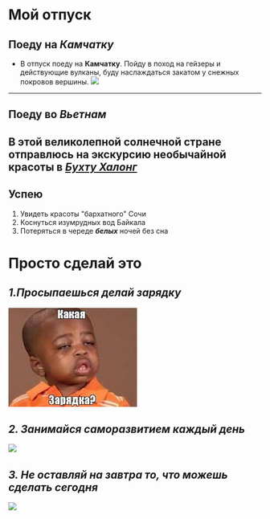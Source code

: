 # Мой отпуск

## Поеду на *Камчатку*
* В отпуск поеду на **Камчатку**. Пойду в поход на гейзеры и действующие вулканы, буду наслаждаться закатом у снежных покровов вершины.
 ![](sharing_22.jpg)
 
---
## Поеду **во _Вьетнам_**
В этой великолепной солнечной стране отправлюсь на экскурсию необычайной красоты в [**_Бухту Халонг_**](https://www.getyourguide.ru/bukhta-khalong-l934/)
---
## Успею
1. Увидеть красоты "бархатного" Сочи
2. Коснуться изумрудных вод Байкала
3. Потеряться в череде **_белых_** ночей без сна



# **Просто сделай это**
## *1.Просыпаешься делай зарядку*
![](зарядка.jfif)
## *2. Занимайся саморазвитием каждый день*
![](sam.jpg)
## *3. Не оставляй на завтра то, что можешь сделать сегодня*
![](len`.jpg)